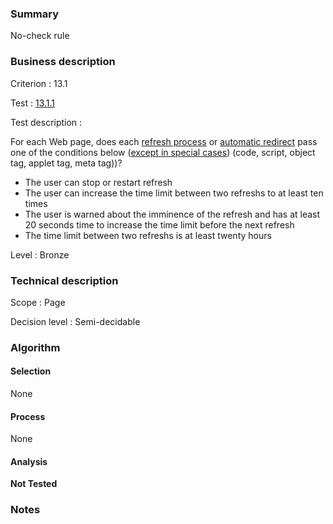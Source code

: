 ### Summary

No-check rule

### Business description

Criterion : 13.1

Test : [13.1.1](http://www.accessiweb.org/index.php/accessiweb-22-english-version.html#test-13-1-1)

Test description :

For each Web page, does each [refresh process](http://www.accessiweb.org/index.php/glossary-76.html#mProcedeRafraichissement) or [automatic redirect](http://www.accessiweb.org/index.php/glossary-76.html#mRedirectAuto) pass one of the conditions below ([except in special cases](http://www.accessiweb.org/index.php/glossary-76.html#cpCrit13-1)) (code, script, object tag, applet tag, meta tag))? 

 * The user can stop or restart refresh
 * The user can increase the time limit between two refreshs to at least ten times
 * The user is warned about the imminence of the refresh and has at least 20 seconds time to increase the time limit before the next refresh
 * The time limit between two refreshs is at least twenty hours
 
Level : Bronze 

### Technical description

Scope : Page

Decision level : Semi-decidable

### Algorithm

#### Selection

None

#### Process

None

#### Analysis

**Not Tested**

### Notes

